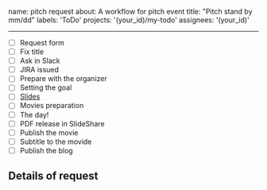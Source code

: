 name: pitch request
about: A workflow for pitch event
title:  "Pitch stand by mm/dd"
labels: 'ToDo'
projects: '(your_id)/my-todo'
assignees: '(your_id)'

---
- [ ] Request form
- [ ] Fix title
- [ ] Ask in Slack
- [ ] JIRA issued
- [ ] Prepare with the organizer
- [ ] Setting the goal
- [ ] [Slides]()
- [ ] Movies preparation
- [ ] The day!
- [ ] PDF release in SlideShare
- [ ] Publish the movie
- [ ] Subtitle to the movide
- [ ] Publish the blog

## Details of request
